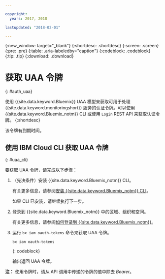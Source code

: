 ```yaml
---

copyright:
  years: 2017, 2018

lastupdated: "2018-02-01"

---
```


{:new_window: target="_blank"}
{:shortdesc: .shortdesc}
{:screen: .screen}
{:pre: .pre}
{:table: .aria-labeledby="caption"}
{:codeblock: .codeblock}
{:tip: .tip}
{:download: .download}


# 获取 UAA 令牌
{: #auth_uaa}

使用 {{site.data.keyword.Bluemix}} UAA 模型来获取可用于处理 {{site.data.keyword.monitoringshort}} 服务的认证令牌。可以使用 {{site.data.keyword.Bluemix_notm}} CLI 或使用 `Login` REST API 来获取认证令牌。
{:shortdesc}

该令牌有到期时间。 
		
## 使用 IBM Cloud CLI 获取 UAA 令牌
{: #uaa_cli}


要获取 UAA 令牌，请完成以下步骤：

1. （先决条件）安装 {{site.data.keyword.Bluemix_notm}} CLI。

   有关更多信息，请参阅[安装 {{site.data.keyword.Bluemix_notm}} CLI](/docs/services/cloud-monitoring/qa/cli_qa.html#cli_qa)。
   
   如果 CLI 已安装，请继续执行下一步。
    
2. 登录到 {{site.data.keyword.Bluemix_notm}} 中的区域、组织和空间。 

    有关更多信息，请参阅[如何登录到 {{site.data.keyword.Bluemix_notm}}](/docs/services/cloud-monitoring/qa/cli_qa.html#login)。
	
3. 运行 `bx iam oauth-tokens` 命令来获取 UAA 令牌。

    ```
	bx iam oauth-tokens
	```
	{: codeblock}
	
	输出返回 UAA 令牌。

**注：** 使用令牌时，请从 API 调用中传递的令牌的值中除去 *Bearer*。
	


	
